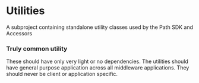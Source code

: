 # Utilities

A subproject containing standalone utility classes used by the Path SDK and Accessors

### Truly common utility

These should have only very light or no dependencies. The utilities should have general purpose application across all middleware applications. They should never be client or application specific.
